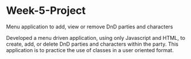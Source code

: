 # Week-5-Project
Menu application to add, view or remove DnD parties and characters

Developed a menu driven application, using only Javascript and HTML, to create, add, or delete DnD parties and characters within the party. 
This application is to practice the use of classes in a user oriented format.
